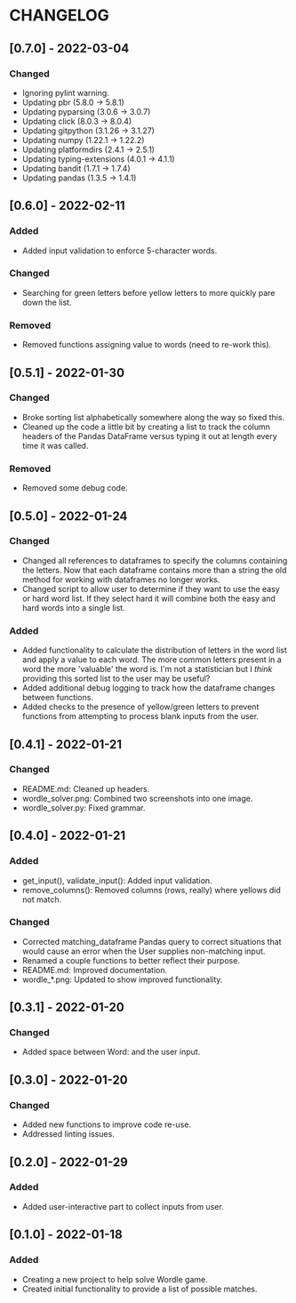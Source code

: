 # CHANGELOG

## [0.7.0] - 2022-03-04
### Changed
- Ignoring pylint warning.
- Updating pbr (5.8.0 -> 5.8.1)
- Updating pyparsing (3.0.6 -> 3.0.7)
- Updating click (8.0.3 -> 8.0.4)
- Updating gitpython (3.1.26 -> 3.1.27)
- Updating numpy (1.22.1 -> 1.22.2)
- Updating platformdirs (2.4.1 -> 2.5.1)
- Updating typing-extensions (4.0.1 -> 4.1.1)
- Updating bandit (1.7.1 -> 1.7.4)
- Updating pandas (1.3.5 -> 1.4.1)

## [0.6.0] - 2022-02-11
### Added
- Added input validation to enforce 5-character words.
### Changed
- Searching for green letters before yellow letters to more quickly pare down
  the list.
### Removed
- Removed functions assigning value to words (need to re-work this).

## [0.5.1] - 2022-01-30
### Changed
- Broke sorting list alphabetically somewhere along the way so fixed this.
- Cleaned up the code a little bit by creating a list to track the column
  headers of the Pandas DataFrame versus typing it out at length every time it
  was called.
### Removed
- Removed some debug code.

## [0.5.0] - 2022-01-24
### Changed
- Changed all references to dataframes to specify the columns containing the
  letters.  Now that each dataframe contains more than a string the old method
  for working with dataframes no longer works.
- Changed script to allow user to determine if they want to use the easy or hard
  word list.  If they select hard it will combine both the easy and hard words
  into a single list.
### Added
- Added functionality to calculate the distribution of letters in the word list
  and apply a value to each word.  The more common letters present in a word the
  more 'valuable' the word is.  I'm not a statistician but I *think* providing
  this sorted list to the user may be useful?
- Added additional debug logging to track how the dataframe changes between
  functions.
- Added checks to the presence of yellow/green letters to prevent functions from
  attempting to process blank inputs from the user.

## [0.4.1] - 2022-01-21
### Changed
- README.md: Cleaned up headers.
- wordle_solver.png: Combined two screenshots into one image.
- wordle_solver.py: Fixed grammar.

## [0.4.0] - 2022-01-21
### Added
- get_input(), validate_input(): Added input validation.
- remove_columns(): Removed columns (rows, really) where yellows did not match.
### Changed
- Corrected matching_dataframe Pandas query to correct situations that would
  cause an error when the User supplies non-matching input.
- Renamed a couple functions to better reflect their purpose.
- README.md: Improved documentation.
- wordle_*.png: Updated to show improved functionality.

## [0.3.1] - 2022-01-20
### Changed
- Added space between Word: and the user input.

## [0.3.0] - 2022-01-20
### Changed
- Added new functions to improve code re-use.
- Addressed linting issues.

## [0.2.0] - 2022-01-29
### Added
- Added user-interactive part to collect inputs from user.

## [0.1.0] - 2022-01-18
### Added
- Creating a new project to help solve Wordle game.
- Created initial functionality to provide a list of possible matches.